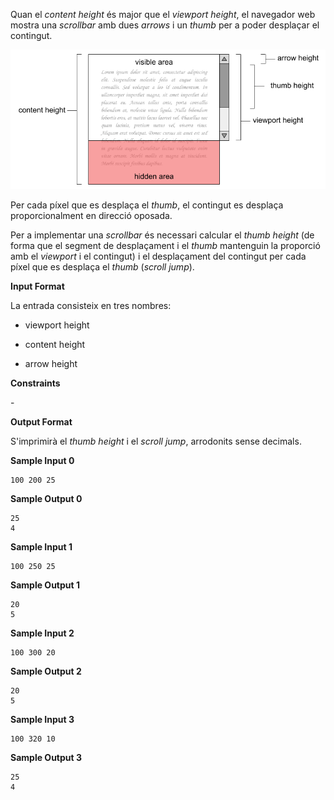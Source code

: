 Quan el *content height* és major que el *viewport height*, el navegador
web mostra una *scrollbar* amb dues *arrows* i un *thumb* per a poder
desplaçar el contingut.

![image](1556406792-3075a3c4c3-scrollbar1.png)

Per cada píxel que es desplaça el *thumb*, el contingut es desplaça
proporcionalment en direcció oposada.

Per a implementar una *scrollbar* és necessari calcular el *thumb
height* (de forma que el segment de desplaçament i el *thumb* mantenguin
la proporció amb el *viewport* i el contingut) i el desplaçament del
contingut per cada píxel que es desplaça el *thumb* (*scroll jump*).

**Input Format**

La entrada consisteix en tres nombres:

  - viewport height

  - content height

  - arrow height

**Constraints**

\-

**Output Format**

S'imprimirà el *thumb height* i el *scroll jump*, arrodonits sense
decimals.

**Sample Input 0**

    100 200 25

**Sample Output 0**

    25
    4

**Sample Input 1**

    100 250 25

**Sample Output 1**

    20
    5

**Sample Input 2**

    100 300 20

**Sample Output 2**

    20
    5

**Sample Input 3**

    100 320 10

**Sample Output 3**

    25
    4
